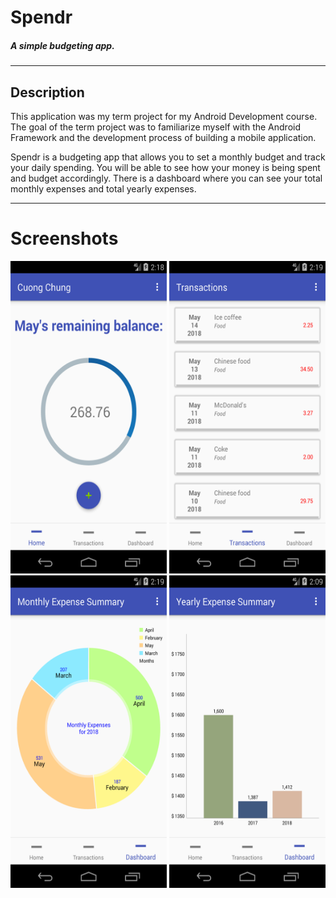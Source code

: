 # Spendr
##### A simple budgeting app.

---
## Description
This application was my term project for my Android Development course. The goal of the term project was to familiarize myself with the Android Framework and the development process of building a mobile application.

Spendr is a budgeting app that allows you to set a monthly budget and track your daily spending. You will be able to see how your money is being spent and budget accordingly. There is a dashboard where you can see your total monthly expenses and total yearly expenses.

---
# Screenshots
<img src="https://raw.githubusercontent.com/cqchung619/Spendr/master/images/01%20Home.png" height="500" width="250">
<img src="https://raw.githubusercontent.com/cqchung619/Spendr/master/images/02%20Transaction%20List.png" height="500" width="250">
<img src="https://raw.githubusercontent.com/cqchung619/Spendr/master/images/03-1%20Dashboard%20Pie%20Chart.png" height="500" width="250">
<img src="https://raw.githubusercontent.com/cqchung619/Spendr/master/images/03-2%20Dashboard%20Bar%20Chart.png" height="500" width="250">

